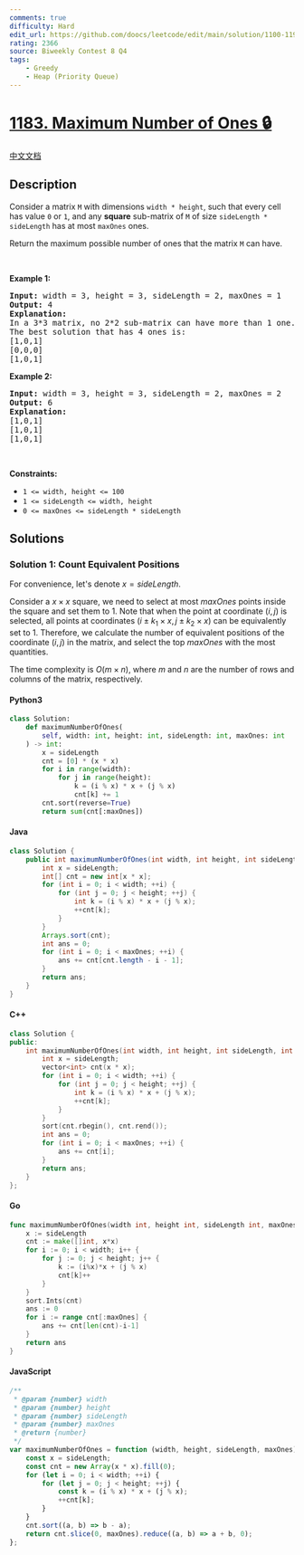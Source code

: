 ```yaml
---
comments: true
difficulty: Hard
edit_url: https://github.com/doocs/leetcode/edit/main/solution/1100-1199/1183.Maximum%20Number%20of%20Ones/README_EN.md
rating: 2366
source: Biweekly Contest 8 Q4
tags:
    - Greedy
    - Heap (Priority Queue)
---
```


<!-- problem:start -->

# [1183. Maximum Number of Ones 🔒](https://leetcode.com/problems/maximum-number-of-ones)

[中文文档](/solution/1100-1199/1183.Maximum%20Number%20of%20Ones/README.md)

## Description

<!-- description:start -->

<p>Consider a matrix <code>M</code> with dimensions <code>width * height</code>, such that every cell has value <code>0</code>&nbsp;or <code>1</code>, and any <strong>square</strong>&nbsp;sub-matrix of <code>M</code> of size <code>sideLength * sideLength</code>&nbsp;has at most <code>maxOnes</code>&nbsp;ones.</p>

<p>Return the maximum possible number of ones that the matrix <code>M</code> can have.</p>

<p>&nbsp;</p>
<p><strong class="example">Example 1:</strong></p>

<pre>
<strong>Input:</strong> width = 3, height = 3, sideLength = 2, maxOnes = 1
<strong>Output:</strong> 4
<strong>Explanation:</strong>
In a 3*3 matrix, no 2*2 sub-matrix can have more than 1 one.
The best solution that has 4 ones is:
[1,0,1]
[0,0,0]
[1,0,1]
</pre>

<p><strong class="example">Example 2:</strong></p>

<pre>
<strong>Input:</strong> width = 3, height = 3, sideLength = 2, maxOnes = 2
<strong>Output:</strong> 6
<strong>Explanation:</strong>
[1,0,1]
[1,0,1]
[1,0,1]
</pre>

<p>&nbsp;</p>
<p><strong>Constraints:</strong></p>

<ul>
	<li><code>1 &lt;= width, height &lt;= 100</code></li>
	<li><code>1 &lt;= sideLength &lt;= width, height</code></li>
	<li><code>0 &lt;= maxOnes &lt;= sideLength * sideLength</code></li>
</ul>

<!-- description:end -->

## Solutions

<!-- solution:start -->

### Solution 1: Count Equivalent Positions

For convenience, let's denote $x = sideLength$.

Consider a $x \times x$ square, we need to select at most $maxOnes$ points inside the square and set them to 1. Note that when the point at coordinate $(i, j)$ is selected, all points at coordinates $(i\pm k_1 \times x, j\pm k_2 \times x)$ can be equivalently set to 1. Therefore, we calculate the number of equivalent positions of the coordinate $(i, j)$ in the matrix, and select the top $maxOnes$ with the most quantities.

The time complexity is $O(m \times n)$, where $m$ and $n$ are the number of rows and columns of the matrix, respectively.

<!-- tabs:start -->

#### Python3

```python
class Solution:
    def maximumNumberOfOnes(
        self, width: int, height: int, sideLength: int, maxOnes: int
    ) -> int:
        x = sideLength
        cnt = [0] * (x * x)
        for i in range(width):
            for j in range(height):
                k = (i % x) * x + (j % x)
                cnt[k] += 1
        cnt.sort(reverse=True)
        return sum(cnt[:maxOnes])
```

#### Java

```java
class Solution {
    public int maximumNumberOfOnes(int width, int height, int sideLength, int maxOnes) {
        int x = sideLength;
        int[] cnt = new int[x * x];
        for (int i = 0; i < width; ++i) {
            for (int j = 0; j < height; ++j) {
                int k = (i % x) * x + (j % x);
                ++cnt[k];
            }
        }
        Arrays.sort(cnt);
        int ans = 0;
        for (int i = 0; i < maxOnes; ++i) {
            ans += cnt[cnt.length - i - 1];
        }
        return ans;
    }
}
```

#### C++

```cpp
class Solution {
public:
    int maximumNumberOfOnes(int width, int height, int sideLength, int maxOnes) {
        int x = sideLength;
        vector<int> cnt(x * x);
        for (int i = 0; i < width; ++i) {
            for (int j = 0; j < height; ++j) {
                int k = (i % x) * x + (j % x);
                ++cnt[k];
            }
        }
        sort(cnt.rbegin(), cnt.rend());
        int ans = 0;
        for (int i = 0; i < maxOnes; ++i) {
            ans += cnt[i];
        }
        return ans;
    }
};
```

#### Go

```go
func maximumNumberOfOnes(width int, height int, sideLength int, maxOnes int) int {
	x := sideLength
	cnt := make([]int, x*x)
	for i := 0; i < width; i++ {
		for j := 0; j < height; j++ {
			k := (i%x)*x + (j % x)
			cnt[k]++
		}
	}
	sort.Ints(cnt)
	ans := 0
	for i := range cnt[:maxOnes] {
		ans += cnt[len(cnt)-i-1]
	}
	return ans
}
```

#### JavaScript

```js
/**
 * @param {number} width
 * @param {number} height
 * @param {number} sideLength
 * @param {number} maxOnes
 * @return {number}
 */
var maximumNumberOfOnes = function (width, height, sideLength, maxOnes) {
    const x = sideLength;
    const cnt = new Array(x * x).fill(0);
    for (let i = 0; i < width; ++i) {
        for (let j = 0; j < height; ++j) {
            const k = (i % x) * x + (j % x);
            ++cnt[k];
        }
    }
    cnt.sort((a, b) => b - a);
    return cnt.slice(0, maxOnes).reduce((a, b) => a + b, 0);
};
```

<!-- tabs:end -->

<!-- solution:end -->

<!-- problem:end -->
